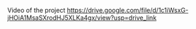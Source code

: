 Video of the project
https://drive.google.com/file/d/1c1iWsxG-jHOiA1MsaSXrodHJ5XLKa4gx/view?usp=drive_link
